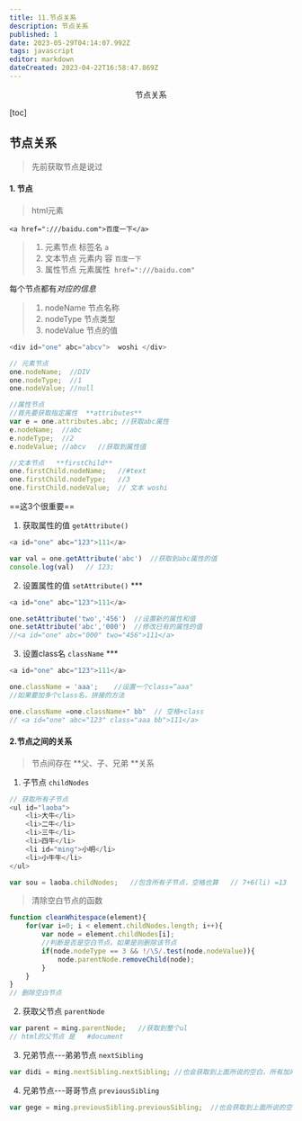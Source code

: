 ```yaml
---
title: 11.节点关系
description: 节点关系
published: 1
date: 2023-05-29T04:14:07.992Z
tags: javascript
editor: markdown
dateCreated: 2023-04-22T16:58:47.869Z
---
```


<center>节点关系</center>

[toc]



## 节点关系

> 先前获取节点是说过

#### 1. 节点

>  html元素

`<a href=":///baidu.com">百度一下</a>`

> 1. 元素节点        标签名  `a`
> 2. 文本节点         元素内 容 `百度一下`
> 3. 属性节点         元素属性` href=":///baidu.com"`

每个节点都有*对应的信息*

>1. nodeName    节点名称
>2. nodeType      节点类型
>3. nodeValue      节点的值

```js
<div id="one" abc="abcv">  woshi </div>

// 元素节点
one.nodeName;  //DIV
one.nodeType;  //1
one.nodeValue; //null 

//属性节点
//首先要获取指定属性  **attributes**
var e = one.attributes.abc; //获取abc属性
e.nodeName;  //abc
e.nodeType;  //2 
e.nodeValue; //abcv   //获取到属性值

//文本节点   **firstChild**
one.firstChild.nodeName;   //#text  
one.firstChild.nodeType;   //3
one.firstChild.nodeValue;  // 文本 woshi
```

==这3个很重要==

1. 获取属性的值 `getAttribute()`

```js
<a id="one" abc="123">111</a>

var val = one.getAttribute('abc')  //获取到abc属性的值
console.log(val)   // 123;
```



2. 设置属性的值 `setAttribute()`  ***

```js
<a id="one" abc="123">111</a>

one.setAttribute('two','456')  //设置新的属性和值
one.setAttribute('abc','000')  //修改已有的属性的值
//<a id="one" abc="000" two="456">111</a>
```



3. 设置class名 `className`  ***

```js
<a id="one" abc="123">111</a>

one.className = 'aaa';    //设置一个class=“aaa"
//如果要加多个class名，拼接的方法

one.className =one.className+" bb"  // 空格+class
// <a id="one" abc="123" class="aaa bb">111</a>
```



#### 2.节点之间的关系

> 节点间存在 **父、子、兄弟 **关系

1. 子节点 `childNodes`

```js
// 获取所有子节点
<ul id="laoba">
    <li>大牛</li>
    <li>二牛</li>
    <li>三牛</li>
    <li>四牛</li>
    <li id="ming">小明</li>
    <li>小牛牛</li>
</ul>

var sou = laoba.childNodes;   //包含所有子节点，空格也算   // 7+6(li) =13
```

> 清除空白节点的函数

```js
function cleanWhitespace(element){
    for(var i=0; i < element.childNodes.length; i++){
        var node = element.childNodes[i];
        //判断是否是空白节点，如果是则删除该节点
        if(node.nodeType == 3 && !/\S/.test(node.nodeValue)){
            node.parentNode.removeChild(node);
        }
    }
}
// 删除空白节点
```



2. 获取父节点 `parentNode`

```js
var parent = ming.parentNode;   //获取到整个ul   
// html的父节点 是   #document
```



3. 兄弟节点---弟弟节点 `nextSibling`    

```js
var didi = ming.nextSibling.nextSibling; //也会获取到上面所说的空白，所有加两个
```



4. 兄弟节点---哥哥节点 `previousSibling`

```js
var gege = ming.previousSibling.previousSibling;  //也会获取到上面所说的空白，所有加两个
```

